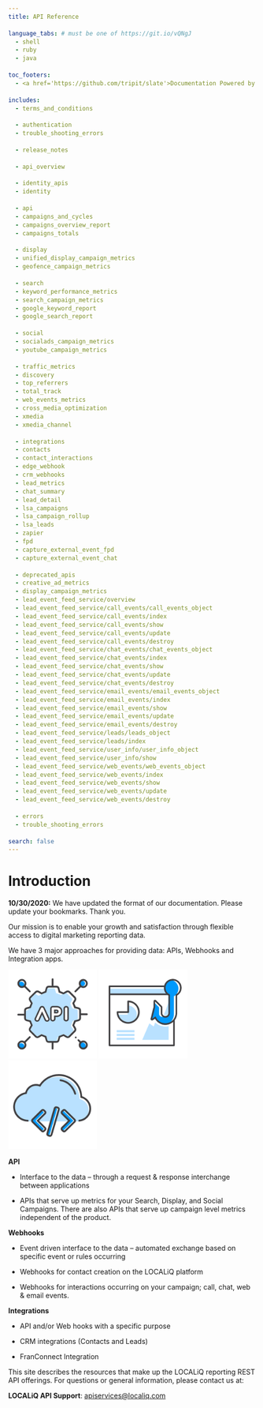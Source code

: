 ```yaml
---
title: API Reference

language_tabs: # must be one of https://git.io/vQNgJ
  - shell
  - ruby
  - java

toc_footers:
  - <a href='https://github.com/tripit/slate'>Documentation Powered by Slate</a>

includes:
  - terms_and_conditions

  - authentication
  - trouble_shooting_errors

  - release_notes

  - api_overview

  - identity_apis
  - identity

  - api
  - campaigns_and_cycles
  - campaigns_overview_report
  - campaigns_totals

  - display
  - unified_display_campaign_metrics
  - geofence_campaign_metrics

  - search
  - keyword_performance_metrics
  - search_campaign_metrics
  - google_keyword_report
  - google_search_report

  - social
  - socialads_campaign_metrics
  - youtube_campaign_metrics

  - traffic_metrics
  - discovery
  - top_referrers
  - total_track
  - web_events_metrics
  - cross_media_optimization
  - xmedia
  - xmedia_channel

  - integrations
  - contacts
  - contact_interactions
  - edge_webhook
  - crm_webhooks
  - lead_metrics
  - chat_summary
  - lead_detail
  - lsa_campaigns
  - lsa_campaign_rollup
  - lsa_leads
  - zapier
  - fpd
  - capture_external_event_fpd
  - capture_external_event_chat

  - deprecated_apis
  - creative_ad_metrics
  - display_campaign_metrics
  - lead_event_feed_service/overview
  - lead_event_feed_service/call_events/call_events_object
  - lead_event_feed_service/call_events/index
  - lead_event_feed_service/call_events/show
  - lead_event_feed_service/call_events/update
  - lead_event_feed_service/call_events/destroy
  - lead_event_feed_service/chat_events/chat_events_object
  - lead_event_feed_service/chat_events/index
  - lead_event_feed_service/chat_events/show
  - lead_event_feed_service/chat_events/update
  - lead_event_feed_service/chat_events/destroy
  - lead_event_feed_service/email_events/email_events_object
  - lead_event_feed_service/email_events/index
  - lead_event_feed_service/email_events/show
  - lead_event_feed_service/email_events/update
  - lead_event_feed_service/email_events/destroy
  - lead_event_feed_service/leads/leads_object
  - lead_event_feed_service/leads/index
  - lead_event_feed_service/user_info/user_info_object
  - lead_event_feed_service/user_info/show
  - lead_event_feed_service/web_events/web_events_object
  - lead_event_feed_service/web_events/index
  - lead_event_feed_service/web_events/show
  - lead_event_feed_service/web_events/update
  - lead_event_feed_service/web_events/destroy

  - errors
  - trouble_shooting_errors

search: false
---
```


# Introduction

<aside class="notice"><b>10/30/2020:</b> We have updated the format of our documentation. Please update your bookmarks. Thank you.</aside>

Our mission is to enable your growth and satisfaction through flexible access to digital marketing reporting data.

We have 3 major approaches for providing data: APIs, Webhooks and Integration apps.

<img alt='API' src='/images/api.png' height=180 width=180 />
<img alt='Webhook' src='/images/webhook_icon.png' height=180 width=180 />
<img alt='Integration' src='/images/integration.png' height=180 width=180 />

**API**

  - Interface to the data – through a request & response interchange between applications

  - APIs that serve up metrics for your Search, Display, and Social Campaigns. There are also APIs that serve up campaign level metrics independent of the product. <br>


**Webhooks**

  - Event driven interface to the data – automated exchange based on specific event or rules occurring

  - Webhooks for contact creation on the LOCALiQ platform

  - Webhooks for interactions occurring on your campaign; call, chat, web & email events.


**Integrations**

  - API and/or Web hooks with a specific purpose

  - CRM integrations (Contacts and Leads)

  - FranConnect Integration

This site describes the resources that make up the LOCALiQ reporting REST API offerings. For questions or general information, please contact us at:

**LOCALiQ API Support**: [apiservices@localiq.com](mailto:apiservices@localiq.com)
